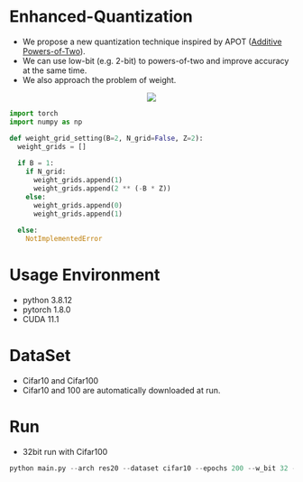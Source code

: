 # Enhanced-Quantization
* We propose a new quantization technique inspired by APOT ([Additive Powers-of-Two](https://arxiv.org/pdf/1909.13144.pdf)).  
* We can use low-bit (e.g. 2-bit) to powers-of-two and improve accuracy at the same time.  
* We also approach the problem of weight.

<p align="center">
<img src="https://user-images.githubusercontent.com/51831143/185300574-94f63f11-891d-4d22-9036-bb2fae4311f0.png">
</p>

```python
import torch
import numpy as np

def weight_grid_setting(B=2, N_grid=False, Z=2):
  weight_grids = []
  
  if B = 1:
    if N_grid:
      weight_grids.append(1)
      weight_grids.append(2 ** (-B * Z))
    else:
      weight_grids.append(0)
      weight_grids.append(1)
      
  else:
    NotImplementedError
```
# Usage Environment
* python 3.8.12
* pytorch 1.8.0
* CUDA 11.1

# DataSet
* Cifar10 and Cifar100
* Cifar10 and 100 are automatically downloaded at run.


# Run
* 32bit run with Cifar100
```python 
python main.py --arch res20 --dataset cifar10 --epochs 200 --w_bit 32 -id 0,1 --wd 1e-4
```


